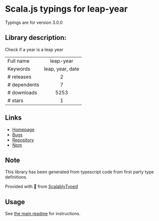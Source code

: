 
# Scala.js typings for leap-year

Typings are for version 3.0.0

## Library description:
Check if a year is a leap year

|                    |                 |
| ------------------ | :-------------: |
| Full name          | leap-year |
| Keywords           | leap, year, date |
| # releases         | 2 |
| # dependents       | 7 |
| # downloads        | 5253 |
| # stars            | 1 |

## Links
- [Homepage](https://github.com/sindresorhus/leap-year#readme)
- [Bugs](https://github.com/sindresorhus/leap-year/issues)
- [Repository](https://github.com/sindresorhus/leap-year)
- [Npm](https://www.npmjs.com/package/leap-year)
    


## Note
This library has been generated from typescript code from first party type definitions.

Provided with :purple_heart: from [ScalablyTyped](https://github.com/oyvindberg/ScalablyTyped)

## Usage
See [the main readme](../../readme.md) for instructions.


